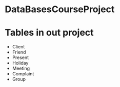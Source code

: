 
# DataBasesCourseProject

# Tables in out project

* Client
* Friend
* Present
* Holiday
* Meeting
* Complaint
* Group